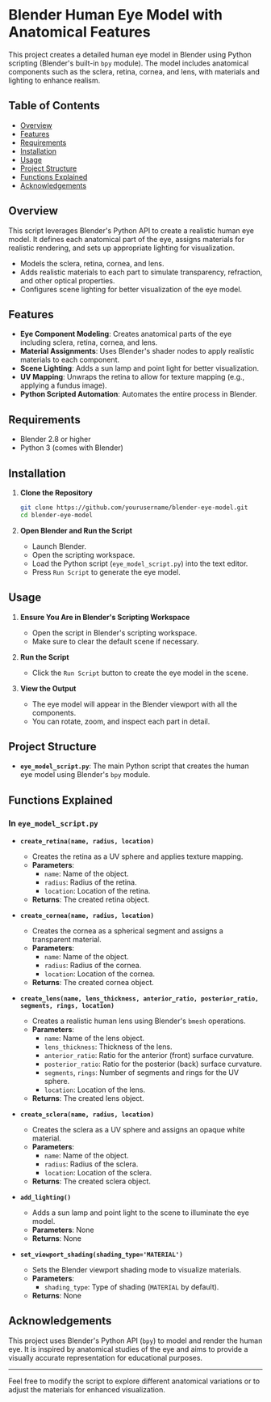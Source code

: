 # **Blender Human Eye Model with Anatomical Features**

This project creates a detailed human eye model in Blender using Python scripting (Blender's built-in `bpy` module). The model includes anatomical components such as the sclera, retina, cornea, and lens, with materials and lighting to enhance realism.

## Table of Contents

- [Overview](#overview)
- [Features](#features)
- [Requirements](#requirements)
- [Installation](#installation)
- [Usage](#usage)
- [Project Structure](#project-structure)
- [Functions Explained](#functions-explained)
- [Acknowledgements](#acknowledgements)

## Overview

This script leverages Blender's Python API to create a realistic human eye model. It defines each anatomical part of the eye, assigns materials for realistic rendering, and sets up appropriate lighting for visualization.

- Models the sclera, retina, cornea, and lens.
- Adds realistic materials to each part to simulate transparency, refraction, and other optical properties.
- Configures scene lighting for better visualization of the eye model.

## Features

- **Eye Component Modeling**: Creates anatomical parts of the eye including sclera, retina, cornea, and lens.
- **Material Assignments**: Uses Blender's shader nodes to apply realistic materials to each component.
- **Scene Lighting**: Adds a sun lamp and point light for better visualization.
- **UV Mapping**: Unwraps the retina to allow for texture mapping (e.g., applying a fundus image).
- **Python Scripted Automation**: Automates the entire process in Blender.

## Requirements

- Blender 2.8 or higher
- Python 3 (comes with Blender)

## Installation

1. **Clone the Repository**

   ```bash
   git clone https://github.com/yourusername/blender-eye-model.git
   cd blender-eye-model
   ```

2. **Open Blender and Run the Script**

   - Launch Blender.
   - Open the scripting workspace.
   - Load the Python script (`eye_model_script.py`) into the text editor.
   - Press `Run Script` to generate the eye model.

## Usage

1. **Ensure You Are in Blender's Scripting Workspace**

   - Open the script in Blender's scripting workspace.
   - Make sure to clear the default scene if necessary.

2. **Run the Script**

   - Click the `Run Script` button to create the eye model in the scene.

3. **View the Output**

   - The eye model will appear in the Blender viewport with all the components.
   - You can rotate, zoom, and inspect each part in detail.

## Project Structure

- **`eye_model_script.py`**: The main Python script that creates the human eye model using Blender's `bpy` module.

## Functions Explained

### In `eye_model_script.py`

- **`create_retina(name, radius, location)`**

  - Creates the retina as a UV sphere and applies texture mapping.
  - **Parameters**:
    - `name`: Name of the object.
    - `radius`: Radius of the retina.
    - `location`: Location of the retina.
  - **Returns**: The created retina object.

- **`create_cornea(name, radius, location)`**

  - Creates the cornea as a spherical segment and assigns a transparent material.
  - **Parameters**:
    - `name`: Name of the object.
    - `radius`: Radius of the cornea.
    - `location`: Location of the cornea.
  - **Returns**: The created cornea object.

- **`create_lens(name, lens_thickness, anterior_ratio, posterior_ratio, segments, rings, location)`**

  - Creates a realistic human lens using Blender's `bmesh` operations.
  - **Parameters**:
    - `name`: Name of the lens object.
    - `lens_thickness`: Thickness of the lens.
    - `anterior_ratio`: Ratio for the anterior (front) surface curvature.
    - `posterior_ratio`: Ratio for the posterior (back) surface curvature.
    - `segments`, `rings`: Number of segments and rings for the UV sphere.
    - `location`: Location of the lens.
  - **Returns**: The created lens object.

- **`create_sclera(name, radius, location)`**

  - Creates the sclera as a UV sphere and assigns an opaque white material.
  - **Parameters**:
    - `name`: Name of the object.
    - `radius`: Radius of the sclera.
    - `location`: Location of the sclera.
  - **Returns**: The created sclera object.

- **`add_lighting()`**

  - Adds a sun lamp and point light to the scene to illuminate the eye model.
  - **Parameters**: None
  - **Returns**: None

- **`set_viewport_shading(shading_type='MATERIAL')`**

  - Sets the Blender viewport shading mode to visualize materials.
  - **Parameters**:
    - `shading_type`: Type of shading (`MATERIAL` by default).
  - **Returns**: None

## Acknowledgements

This project uses Blender's Python API (`bpy`) to model and render the human eye. It is inspired by anatomical studies of the eye and aims to provide a visually accurate representation for educational purposes.

---

Feel free to modify the script to explore different anatomical variations or to adjust the materials for enhanced visualization.

